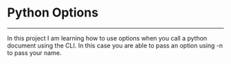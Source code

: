 # Python Options
---
In this project I am learning how to use options when you call a python document using the CLI.
In this case you are able to pass an option using -n to pass your name. 